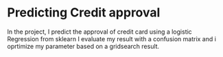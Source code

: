 # Predicting Credit approval
In the project, I predict the approval of credit  card using a logistic Regression from sklearn
I evaluate my result with a confusion matrix and i oprtimize my parameter based on a gridsearch result.
